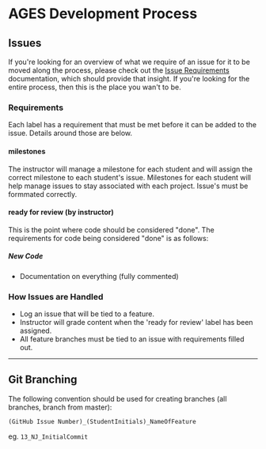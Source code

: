 # AGES Development Process

## Issues
If you're looking for an overview of what we require of an issue for it to be
moved along the process, please check out the <a href="issue_requirements.md" title="Issue Requirements">Issue Requirements</a>
documentation, which should provide that insight. If you're looking for the
entire process, then this is the place you wan't to be.

### Requirements
Each label has a requirement that must be met before it can be added to the
issue. Details around those are below.

#### milestones
The instructor will manage a milestone for each student and will assign the correct 
milestone to each student's issue. Milestones for each student will help manage issues to stay associated with each project. Issue's must be formmated correctly.

#### ready for review (by instructor)
This is the point where code should be considered "done". The requirements for
code being considered "done" is as follows:

##### New Code
- Documentation on everything (fully commented)

### How Issues are Handled

- Log an issue that will be tied to a feature.
- Instructor will grade content when the 'ready for review' label has been assigned.
- All feature branches must be tied to an issue with requirements filled out.

---

## Git Branching
The following convention should be used for creating branches (all branches,
branch from master):

`(GitHub Issue Number)_(StudentInitials)_NameOfFeature`

eg. `13_NJ_InitialCommit`

